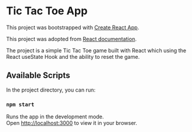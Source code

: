 # Tic Tac Toe App

This project was bootstrapped with [Create React App](https://github.com/facebook/create-react-app).

This project was adopted from [React documentation](https://react.dev/learn/tutorial-tic-tac-toe).

The project is a simple Tic Tac Toe game built with React which using the React useState Hook and the ability to reset the game.

## Available Scripts

In the project directory, you can run:

### `npm start`

Runs the app in the development mode.\
Open [http://localhost:3000](http://localhost:3000) to view it in your browser.

